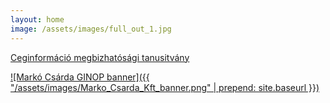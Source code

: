 ```yaml
---
layout: home
image: /assets/images/full_out_1.jpg
---
```


<script>
!function(d,s,id){
    var js,fjs=d.getElementsByTagName(s)[0];
    if(!d.getElementById(id)){
        js=d.createElement(s);
        js.id=id;
        js.src='https://www.ceginformacio.hu/js/public/widget.js'
        fjs.parentNode.insertBefore(js,fjs);
    }
}
(document,'script','ceginformacio-rating-widget-io');
</script>

<a data-theme="original" class="ceginformacio-rating-widget-io" href="https://www.ceginformacio.hu/cr9318769461" data-id="cr9318769461" data-access-code="eyJpdiI6IlFkbmREbU9velZWWDF6Q0ZKTnBTSXc9PSIsInZhbHVlIjoidGh5UHg3eUJaTllFcld0VFBDM0xRUHQ4ZVNxbWxUNllCR05wOStjZjRJWlF6RDRFMVVjVDZzOG9OQmtSM3R5cCIsIm1hYyI6IjM5ZGE1MWQ4MmZiZTlkNDJhOGI0NjZkNjI4OGNlMjg3NzdjOTg1MWVjMDBlYTZiMGZkNWVlMTViY2M1YTJiYjkifQ==" data-theme="original" >Ceginformáció megbizhatósági tanusitvány</a>

[![Markó Csárda GINOP banner]({{ "/assets/images/Marko_Csarda_Kft_banner.png" | prepend: site.baseurl }})](ginop/)
